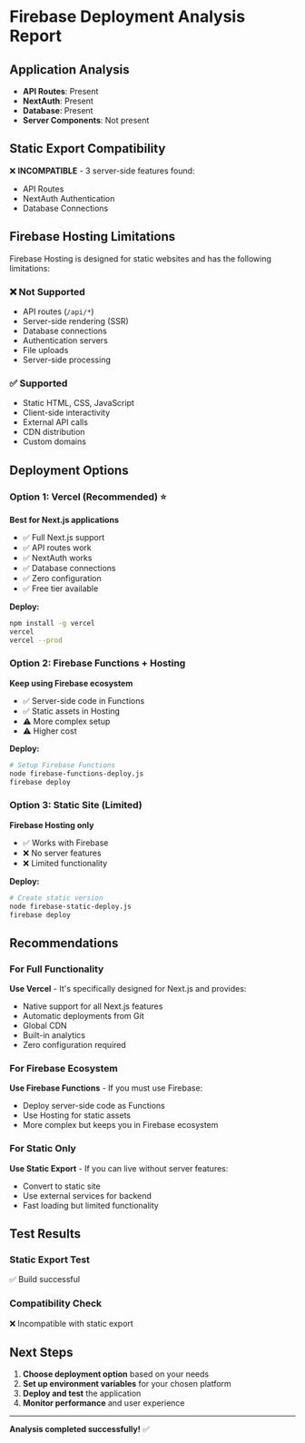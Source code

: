 
# Firebase Deployment Analysis Report

## Application Analysis
- **API Routes**: Present
- **NextAuth**: Present
- **Database**: Present
- **Server Components**: Not present

## Static Export Compatibility
❌ **INCOMPATIBLE** - 3 server-side features found:
   - API Routes
   - NextAuth Authentication
   - Database Connections

## Firebase Hosting Limitations
Firebase Hosting is designed for static websites and has the following limitations:

### ❌ Not Supported
- API routes (`/api/*`)
- Server-side rendering (SSR)
- Database connections
- Authentication servers
- File uploads
- Server-side processing

### ✅ Supported
- Static HTML, CSS, JavaScript
- Client-side interactivity
- External API calls
- CDN distribution
- Custom domains

## Deployment Options

### Option 1: Vercel (Recommended) ⭐
**Best for Next.js applications**
- ✅ Full Next.js support
- ✅ API routes work
- ✅ NextAuth works
- ✅ Database connections
- ✅ Zero configuration
- ✅ Free tier available

**Deploy:**
```bash
npm install -g vercel
vercel
vercel --prod
```

### Option 2: Firebase Functions + Hosting
**Keep using Firebase ecosystem**
- ✅ Server-side code in Functions
- ✅ Static assets in Hosting
- ⚠️ More complex setup
- ⚠️ Higher cost

**Deploy:**
```bash
# Setup Firebase Functions
node firebase-functions-deploy.js
firebase deploy
```

### Option 3: Static Site (Limited)
**Firebase Hosting only**
- ✅ Works with Firebase
- ❌ No server features
- ❌ Limited functionality

**Deploy:**
```bash
# Create static version
node firebase-static-deploy.js
firebase deploy
```

## Recommendations

### For Full Functionality
**Use Vercel** - It's specifically designed for Next.js and provides:
- Native support for all Next.js features
- Automatic deployments from Git
- Global CDN
- Built-in analytics
- Zero configuration required

### For Firebase Ecosystem
**Use Firebase Functions** - If you must use Firebase:
- Deploy server-side code as Functions
- Use Hosting for static assets
- More complex but keeps you in Firebase ecosystem

### For Static Only
**Use Static Export** - If you can live without server features:
- Convert to static site
- Use external services for backend
- Fast loading but limited functionality

## Test Results

### Static Export Test
✅ Build successful

### Compatibility Check
❌ Incompatible with static export

## Next Steps

1. **Choose deployment option** based on your needs
2. **Set up environment variables** for your chosen platform
3. **Deploy and test** the application
4. **Monitor performance** and user experience

---
**Analysis completed successfully!** ✅
